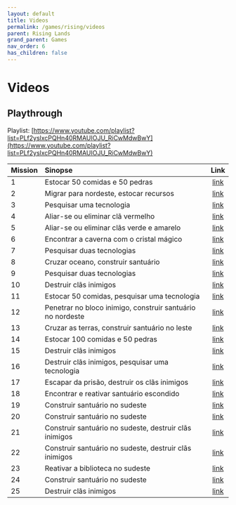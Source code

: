```yaml
---
layout: default
title: Videos
permalink: /games/rising/videos
parent: Rising Lands
grand_parent: Games
nav_order: 6
has_children: false
---
```


# Videos

## Playthrough

Playlist: [https://www.youtube.com/playlist?list=PLf2yslxcPQHn40RMAUIOJU_RiCwMdwBwY](https://www.youtube.com/playlist?list=PLf2yslxcPQHn40RMAUIOJU_RiCwMdwBwY)

| Mission | Sinopse                                                    |                                                 Link                                                 |
| :------ | :--------------------------------------------------------- | :--------------------------------------------------------------------------------------------------: |
| 1       | Estocar 50 comidas e 50 pedras                             | [link](https://www.youtube.com/watch?v=jAYlHrkmh6s&list=PLf2yslxcPQHn40RMAUIOJU_RiCwMdwBwY&index=1)  |
| 2       | Migrar para nordeste, estocar recursos                     | [link](https://www.youtube.com/watch?v=MomPlRjRct4&list=PLf2yslxcPQHn40RMAUIOJU_RiCwMdwBwY&index=2)  |
| 3       | Pesquisar uma tecnologia                                   | [link](https://www.youtube.com/watch?v=9KwrzXy2cZM&list=PLf2yslxcPQHn40RMAUIOJU_RiCwMdwBwY&index=3)  |
| 4       | Aliar-se ou eliminar clã vermelho                          | [link](https://www.youtube.com/watch?v=FjycAXuK5Ps&list=PLf2yslxcPQHn40RMAUIOJU_RiCwMdwBwY&index=4)  |
| 5       | Aliar-se ou eliminar clãs verde e amarelo                  | [link](https://www.youtube.com/watch?v=laTpqRKYajQ&list=PLf2yslxcPQHn40RMAUIOJU_RiCwMdwBwY&index=5)  |
| 6       | Encontrar a caverna com o cristal mágico                   | [link](https://www.youtube.com/watch?v=QtSUc7GidWo&list=PLf2yslxcPQHn40RMAUIOJU_RiCwMdwBwY&index=6)  |
| 7       | Pesquisar duas tecnologias                                 | [link](https://www.youtube.com/watch?v=T1GtCbfQMEQ&list=PLf2yslxcPQHn40RMAUIOJU_RiCwMdwBwY&index=7)  |
| 8       | Cruzar oceano, construir santuário                         | [link](https://www.youtube.com/watch?v=u69tnIHtN3I&list=PLf2yslxcPQHn40RMAUIOJU_RiCwMdwBwY&index=8)  |
| 9       | Pesquisar duas tecnologias                                 | [link](https://www.youtube.com/watch?v=4UbsUzBwDPI&list=PLf2yslxcPQHn40RMAUIOJU_RiCwMdwBwY&index=9)  |
| 10      | Destruir clãs inimigos                                     | [link](https://www.youtube.com/watch?v=P42sgsrNfLU&list=PLf2yslxcPQHn40RMAUIOJU_RiCwMdwBwY&index=10) |
| 11      | Estocar 50 comidas, pesquisar uma tecnologia               | [link](https://www.youtube.com/watch?v=X9vKwTumobc&list=PLf2yslxcPQHn40RMAUIOJU_RiCwMdwBwY&index=11) |
| 12      | Penetrar no bloco inimigo, construir santuário no nordeste | [link](https://www.youtube.com/watch?v=trUgpu0ha5U&list=PLf2yslxcPQHn40RMAUIOJU_RiCwMdwBwY&index=12) |
| 13      | Cruzar as terras, construir santuário no leste             | [link](https://www.youtube.com/watch?v=iYQerEHOhDU&list=PLf2yslxcPQHn40RMAUIOJU_RiCwMdwBwY&index=13) |
| 14      | Estocar 100 comidas e 50 pedras                            | [link](https://www.youtube.com/watch?v=22HDOJFFuAg&list=PLf2yslxcPQHn40RMAUIOJU_RiCwMdwBwY&index=14) |
| 15      | Destruir clãs inimigos                                     | [link](https://www.youtube.com/watch?v=2A5xn2nCXo4&list=PLf2yslxcPQHn40RMAUIOJU_RiCwMdwBwY&index=15) |
| 16      | Destruir clãs inimigos, pesquisar uma tecnologia           | [link](https://www.youtube.com/watch?v=bQ8CRd9lRfs&list=PLf2yslxcPQHn40RMAUIOJU_RiCwMdwBwY&index=16) |
| 17      | Escapar da prisão, destruir os clãs inimigos               | [link](https://www.youtube.com/watch?v=LLuzUBcwRIE&list=PLf2yslxcPQHn40RMAUIOJU_RiCwMdwBwY&index=17) |
| 18      | Encontrar e reativar santuário escondido                   | [link](https://www.youtube.com/watch?v=-h_iLgQfh0U&list=PLf2yslxcPQHn40RMAUIOJU_RiCwMdwBwY&index=18) |
| 19      | Construir santuário no sudeste                             | [link](https://www.youtube.com/watch?v=nyhzRFDRm1A&list=PLf2yslxcPQHn40RMAUIOJU_RiCwMdwBwY&index=19) |
| 20      | Construir santuário no sudeste                             | [link](https://www.youtube.com/watch?v=iQ2N2-Fdl-M&list=PLf2yslxcPQHn40RMAUIOJU_RiCwMdwBwY&index=20) |
| 21      | Construir santuário no sudeste, destruir clãs inimigos     | [link](https://www.youtube.com/watch?v=LbRqnWYknuU&list=PLf2yslxcPQHn40RMAUIOJU_RiCwMdwBwY&index=21) |
| 22      | Construir santuário no sudeste, destruir clãs inimigos     | [link](https://www.youtube.com/watch?v=DH_bZyNZbFI&list=PLf2yslxcPQHn40RMAUIOJU_RiCwMdwBwY&index=22) |
| 23      | Reativar a biblioteca no sudeste                           | [link](https://www.youtube.com/watch?v=TeWvV48RSMs&list=PLf2yslxcPQHn40RMAUIOJU_RiCwMdwBwY&index=23) |
| 24      | Construir santuário no sudeste                             | [link](https://www.youtube.com/watch?v=pQs6jV4B8nE&list=PLf2yslxcPQHn40RMAUIOJU_RiCwMdwBwY&index=24) |
| 25      | Destruir clãs inimigos                                     | [link](https://www.youtube.com/watch?v=iD2bdU3wBlM&list=PLf2yslxcPQHn40RMAUIOJU_RiCwMdwBwY&index=25) |
